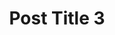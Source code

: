 ---
layout: post
categories: ["featured"]
tags: ["tag 1"]
title: Post Title 3
featured_image: /assets/img/portfolio/04.jpg
---